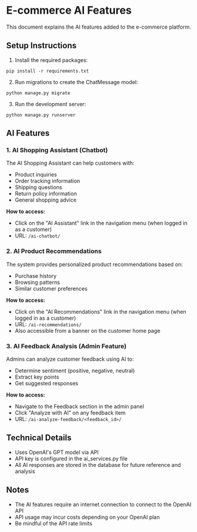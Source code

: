 # E-commerce AI Features

This document explains the AI features added to the e-commerce platform.

## Setup Instructions

1. Install the required packages:
```
pip install -r requirements.txt
```

2. Run migrations to create the ChatMessage model:
```
python manage.py migrate
```

3. Run the development server:
```
python manage.py runserver
```

## AI Features

### 1. AI Shopping Assistant (Chatbot)

The AI Shopping Assistant can help customers with:
- Product inquiries
- Order tracking information
- Shipping questions
- Return policy information
- General shopping advice

**How to access:**
- Click on the "AI Assistant" link in the navigation menu (when logged in as a customer)
- URL: `/ai-chatbot/`

### 2. AI Product Recommendations

The system provides personalized product recommendations based on:
- Purchase history
- Browsing patterns
- Similar customer preferences

**How to access:**
- Click on the "AI Recommendations" link in the navigation menu (when logged in as a customer)
- URL: `/ai-recommendations/`
- Also accessible from a banner on the customer home page

### 3. AI Feedback Analysis (Admin Feature)

Admins can analyze customer feedback using AI to:
- Determine sentiment (positive, negative, neutral)
- Extract key points
- Get suggested responses

**How to access:**
- Navigate to the Feedback section in the admin panel
- Click "Analyze with AI" on any feedback item
- URL: `/ai-analyze-feedback/<feedback_id>/`

## Technical Details

- Uses OpenAI's GPT model via API
- API key is configured in the ai_services.py file
- All AI responses are stored in the database for future reference and analysis

## Notes

- The AI features require an internet connection to connect to the OpenAI API
- API usage may incur costs depending on your OpenAI plan
- Be mindful of the API rate limits
